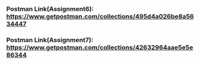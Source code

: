 ### Postman Link(Assignment6): https://www.getpostman.com/collections/495d4a026be8a5634447

### Postman Link(Assignment7): https://www.getpostman.com/collections/42632964aae5e5e86344
